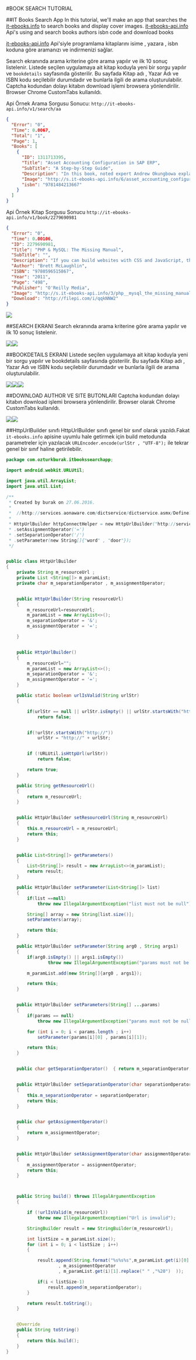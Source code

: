 #BOOK SEARCH TUTORIAL 

##IT Books Search App
In this tutorial, we'll make an app that searches the [it-ebooks.info](http://it-ebooks.info/) to search books and display cover images.
[it-ebooks-api.info](it-ebooks-api.info) Api's using and search books authors isbn code and download books


[it-ebooks-api.info](it-ebooks-api.info) Api'siyle programlama kitaplarını isime , yazara , isbn koduna göre aramanızı ve indirmenizi sağlar.

Search ekranında arama kriterine göre arama yapılır ve ilk 10 sonuç listelenir.
Listede seçilen uygulamaya ait kitap koduyla yeni bir sorgu yapılır ve ```bookdetails``` sayfasında gösterilir.
Bu sayfada Kitap adı , Yazar Adı ve ISBN kodu seçilebilir durumdadır ve bunlarla ilgili de arama oluşturulabilir.
Captcha kodundan dolayı kitabın download işlemi browsera yönlendirilir.
Browser Chrome CustomTabs kullanıldı.

Api Örnek Arama Sorgusu Sonucu:
``` http://it-ebooks-api.info/v1/search/aa ```

```json
{
  "Error": "0",
  "Time": 0.0067,
  "Total": "1",
  "Page": 1,
  "Books": [
    {
      "ID": 1311713395,
      "Title": "Asset Accounting Configuration in SAP ERP",
      "SubTitle": "A Step-by-Step Guide",
      "Description": "In this book, noted expert Andrew Okungbowa explains SAP Asset Accounting (FI-AA) in SAP-ERP, including its associated business benefits, and guides you through the considerable complexities of SAP-ERP configuration. Using FI-AA for fixed asset manag ...",
      "Image": "http://s.it-ebooks-api.info/6/asset_accounting_configuration_in_sap_erp.jpg",
      "isbn": "9781484213667"
    }
  ]
}
```

Api Örnek Kitap Sorgusu Sonucu
``` http://it-ebooks-api.info/v1/book/2279690981 ```

```json
{
  "Error": "0",
  "Time": 0.00106,
  "ID": 2279690981,
  "Title": "PHP & MySQL: The Missing Manual",
  "SubTitle": "",
  "Description": "If you can build websites with CSS and JavaScript, this book takes you to the next level-creating dynamic, database-driven websites with PHP and MySQL. Learn how to build a database, manage your content, and interact with users through queries and web forms. With step-by-step tutorials, real-world examples, and jargon-free explanations, youu2019ll soon discover the power of server-side programming.",
  "Author": "Brett McLaughlin",
  "ISBN": "9780596515867",
  "Year": "2011",
  "Page": "498",
  "Publisher": "O'Reilly Media",
  "Image": "http://s.it-ebooks-api.info/3/php__mysql_the_missing_manual.jpg",
  "Download": "http://filepi.com/i/qqkNNW2"
}
```

![](img/out10-300.gif)


##SEARCH EKRANI
Search ekranında arama kriterine göre arama yapılır ve ilk 10 sonuç listelenir.

![](/img/search.png)![](/img/search_isbn.png)

##BOOKDETAILS EKRANI
Listede seçilen uygulamaya ait kitap koduyla yeni bir sorgu yapılır ve bookdetails sayfasında gösterilir.
Bu sayfada Kitap adı , Yazar Adı ve ISBN kodu seçilebilir durumdadır ve bunlarla ilgili de arama oluşturulabilir.

![](/img/book_details00.png)![](/img/book_details01.png)![](/img/book_details02.png)

##DOWNLOAD AUTHOR VE SITE BUTONLARI
Captcha kodundan dolayı kitabın download işlemi browsera yönlendirilir.
Browser olarak Chrome CustomTabs kullanıldı.

![](/img/author_books.png)![](/img/downloadScreen.png)

##HttpUrlBuilder sınıfı
HttpUrlBuilder sınıfı genel bir sınıf olarak yazıldı.Fakat ```it-ebooks.info``` apisine uyumlu hale getirmek için
build metodunda parametreler için yazılacak ```URLEncoder.encode(urlStr , "UTF-8");``` ile tekrar genel bir sınıf haline getirilebilir.

```java
package com.ozturkburak.itbookssearchapp;

import android.webkit.URLUtil;

import java.util.ArrayList;
import java.util.List;

/**
 * Created by burak on 27.06.2016.
 *
 *  //http://services.aonaware.com/dictservice/dictservice.asmx/Define?word=door
 *
 * HttpUrlBuilder httpConnectHelper = new HttpUrlBuilder("http://services.aonaware.com/dictservice/dictservice.asmx/Define?")
 * .setAssignmentOperator('=')
 * .setSeparationOperator('/')
 * .setParameter(new String[]{"word" , "door"});
 */


public class HttpUrlBuilder
{
    private String m_resourceUrl ;
    private List <String[]> m_paramList;
    private char m_separationOperator , m_assignmentOperator;


    public HttpUrlBuilder(String resourceUrl)
    {
        m_resourceUrl=resourceUrl;
        m_paramList = new ArrayList<>();
        m_separationOperator = '&';
        m_assignmentOperator = '=';

    }


    public HttpUrlBuilder()
    {
        m_resourceUrl="";
        m_paramList = new ArrayList<>();
        m_separationOperator = '&';
        m_assignmentOperator = '=';
    }

    public static boolean urlIsValid(String urlStr)
    {

        if(urlStr == null || urlStr.isEmpty() || urlStr.startsWith("https://"))
            return false;


        if(!urlStr.startsWith("http://"))
            urlStr = "http://" + urlStr;


        if (!URLUtil.isHttpUrl(urlStr))
            return false;

        return true;
    }

    public String getResourceUrl()
    {
        return m_resourceUrl;
    }


    public HttpUrlBuilder setResourceUrl(String m_resourceUrl)
    {
        this.m_resourceUrl = m_resourceUrl;
        return this;
    }


    public List<String[]> getParameters()
    {
        List<String[]> result = new ArrayList<>(m_paramList);
        return result;
    }

    public HttpUrlBuilder setParameter(List<String[]> list)
    {
        if(list ==null)
            throw new IllegalArgumentException("list must not be null");

        String[] array = new String[list.size()];
        setParameters(array);

        return this;
    }

    public HttpUrlBuilder setParameter(String arg0 , String args1)
    {
        if(arg0.isEmpty() || args1.isEmpty())
                throw new IllegalArgumentException("params must not be null");

        m_paramList.add(new String[]{arg0 , args1});

        return this;
    }


    public HttpUrlBuilder setParameters(String[] ...params)
    {
        if(params == null)
            throw new IllegalArgumentException("params must not be null");

        for (int i = 0; i < params.length ; i++)
            setParameter(params[i][0] , params[i][1]);

        return this;
    }


    public char getSeparationOperator()  { return m_separationOperator; }


    public HttpUrlBuilder setSeparationOperator(char separationOperator)
    {
        this.m_separationOperator = separationOperator;
        return this;
    }


    public char getAssignmentOperator()
    {
        return m_assignmentOperator;
    }


    public HttpUrlBuilder setAssignmentOperator(char assignmentOperator)
    {
        m_assignmentOperator = assignmentOperator;
        return this;
    }



    public String build() throws IllegalArgumentException
    {

        if (!urlIsValid(m_resourceUrl))
            throw new IllegalArgumentException("Url is invalid");

        StringBuilder result = new StringBuilder(m_resourceUrl);

        int listSize = m_paramList.size();
        for (int i = 0; i < listSize ; i++)
        {

            result.append(String.format("%s%s%s",m_paramList.get(i)[0]
                    , m_assignmentOperator
                    , m_paramList.get(i)[1].replace(" " ,"%20")  ));

            if(i < listSize-1)
                result.append(m_separationOperator);
        }

        return result.toString();
    }


    @Override
    public String toString()
    {
        return this.build();
    }
}


```
